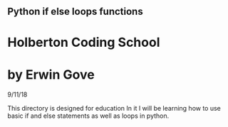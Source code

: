 ## Python if else loops functions
# Holberton Coding School
# by Erwin Gove
9/11/18

This directory is designed for education
In it I will be learning how to use basic if and else statements
as well as loops in python. 